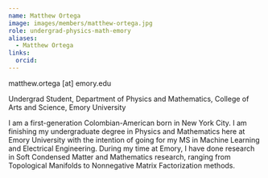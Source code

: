 ```yaml
---
name: Matthew Ortega
image: images/members/matthew-ortega.jpg
role: undergrad-physics-math-emory
aliases:
  - Matthew Ortega
links:
  orcid: 
---
```


matthew.ortega [at] emory.edu

Undergrad Student, Department of Physics and Mathematics, College of Arts and Science, Emory University

I am a first-generation Colombian-American born in New York City. I am finishing my undergraduate degree in Physics and Mathematics here at Emory University with the intention of going for my MS in Machine Learning and Electrical Engineering. During my time at Emory, I have done research in Soft Condensed Matter and Mathematics research, ranging from Topological Manifolds to Nonnegative Matrix Factorization methods.